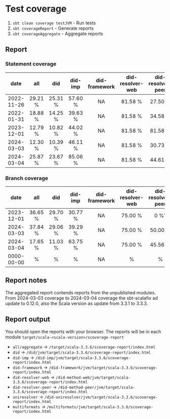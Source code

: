 # Test coverage

1. `sbt clean coverage testJVM` - Run tests
2. `sbt coverageReport` - Generate reports
3. `sbt coverageAggregate` - Aggregate reports

## Report 

### Statement coverage
|    date    |   all   |   did   | did-imp | did-framework | did-resolver-web | did-resolver-peer | uniresolver | multiformats |
|:----------:|:-------:|:-------:|:-------:|:-------------:|:----------------:|:-----------------:|:-----------:|:------------:|
| 2022-11-26 | 29.21 % | 25.31 % | 57.60 % |      NA       |     81.58 %      |      27.50 %      |     NA      |      NA      |
| 2022-01-31 | 18.88 % | 14.25 % | 39.63 % |      NA       |     81.58 %      |      34.58 %      |     NA      |   85.77 %    |
| 2023-12-01 | 12.79 % | 10.82 % | 44.02 % |      NA       |     81.58 %      |      81.58 %      |   12.33 %   |   85.77 %    |
| 2024-03-03 | 12.30 % | 10.39 % | 46.11 % |      NA       |     81.58 %      |      30.73 %      |   12.50 %   |   85.77 %    |
| 2024-03-04 | 25.87 % | 23.67 % | 85.06 % |      NA       |     81.58 %      |      44.61 %      |   32.41 %   |   93.11 %    |


### Branch coverage

|    date    |   all   |   did   | did-imp | did-framework | did-resolver-web | did-resolver-peer | uniresolver | multiformats |
|:----------:|:-------:|:-------:|:-------:|:-------------:|:----------------:|:-----------------:|:-----------:|:------------:|
| 2023-12-01 | 36.65 % | 29.70 % | 30.77 % |      NA       |     75.00 %      |       0 %?        |  100.00 %   |   81.82 %    |
| 2024-03-03 | 37.84 % | 29.06 % | 39.29 % |      NA       |     75.00 %      |      50.00 %      |  100.00 %   |   81.82 %    |
| 2024-03-04 | 17.65 % | 11.03 % | 63.75 % |      NA       |     75.00 %      |      45.56 %      |   0.00 %    |   88.46 %    |
| 0000-00-00 |    %    |    %    |    %    |      NA       |        %         |         %         |      %      |      %       |

## Report notes

The aggregated report contends reports from the unpublished modules.
From 2024-03-03 coverage to 2024-03-04 coverage the sbt-scalafix ad update to 0.12.0, also the Scala version as update from 3.3.1 to 3.3.3.

## Report output

You should open the reports with your browser. The reports will be in each module `target/scala-<scala-version>/scoverage-report`
- `all/aggregate` -> `/target/scala-3.3.6/scoverage-report/index.html`
- `did` -> `/did/jvm/target/scala-3.3.6/scoverage-report/index.html`
- `did-imp` -> `/did-imp/jvm/target/scala-3.3.6/scoverage-report/index.html`
- `did-framework` -> `/did-framework/jvm/target/scala-3.3.6/scoverage-report/index.html`
- `did-resolver-web` -> `/did-method-web/jvm/target/scala-3.3.6/scoverage-report/index.html`
- `did-resolver-peer` -> `/did-method-peer/jvm/target/scala-3.3.6/scoverage-report/index.html`
- `uniresolver` -> `/did-uniresolver/jvm/target/scala-3.3.6/scoverage-report/index.html`
- `multiformats` -> `/multiformats/jvm/target/scala-3.3.6/scoverage-report/index.html`
